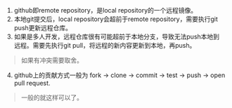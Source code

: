 1. github即remote repository，是local repository的一个远程镜像。
2. 本地git提交后，local repository会超前于remote repository，需要执行git push更新远程仓库。
3. 如果是多人开发，远程仓库很有可能超前于本地分支，导致无法push本地到远程。需要先执行git pull，将远程的新内容更新到本地，再push。
> 如果有冲突需要取舍。

4. github上的贡献方式一般为 fork -> clone -> commit -> test -> push -> open pull request.

> 一般的就这样可以了。
